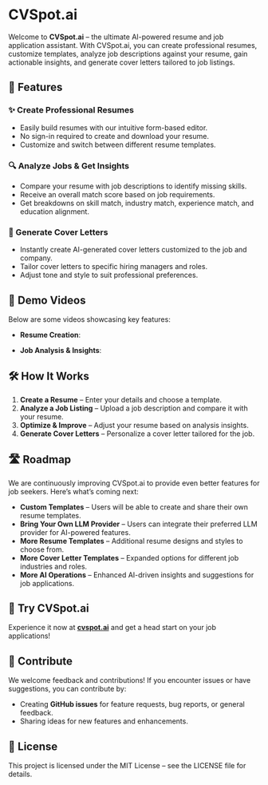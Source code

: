 # CVSpot.ai

Welcome to **CVSpot.ai** – the ultimate AI-powered resume and job application assistant. With CVSpot.ai, you can create professional resumes, customize templates, analyze job descriptions against your resume, gain actionable insights, and generate cover letters tailored to job listings.

## 🚀 Features

### ✨ Create Professional Resumes

- Easily build resumes with our intuitive form-based editor.
- No sign-in required to create and download your resume.
- Customize and switch between different resume templates.

### 🔍 Analyze Jobs & Get Insights

- Compare your resume with job descriptions to identify missing skills.
- Receive an overall match score based on job requirements.
- Get breakdowns on skill match, industry match, experience match, and education alignment.

### 📄 Generate Cover Letters

- Instantly create AI-generated cover letters customized to the job and company.
- Tailor cover letters to specific hiring managers and roles.
- Adjust tone and style to suit professional preferences.

## 🎥 Demo Videos

Below are some videos showcasing key features:

- **Resume Creation**:

- **Job Analysis & Insights**:

## 🛠️ How It Works

1. **Create a Resume** – Enter your details and choose a template.
2. **Analyze a Job Listing** – Upload a job description and compare it with your resume.
3. **Optimize & Improve** – Adjust your resume based on analysis insights.
4. **Generate Cover Letters** – Personalize a cover letter tailored for the job.

## 🛣️ Roadmap

We are continuously improving CVSpot.ai to provide even better features for job seekers. Here’s what’s coming next:

- **Custom Templates** – Users will be able to create and share their own resume templates.
- **Bring Your Own LLM Provider** – Users can integrate their preferred LLM provider for AI-powered features.
- **More Resume Templates** – Additional resume designs and styles to choose from.
- **More Cover Letter Templates** – Expanded options for different job industries and roles.
- **More AI Operations** – Enhanced AI-driven insights and suggestions for job applications.

## 🔗 Try CVSpot.ai

Experience it now at **[cvspot.ai](https://cvspot.ai)** and get a head start on your job applications!

## 🤝 Contribute

We welcome feedback and contributions! If you encounter issues or have suggestions, you can contribute by:

- Creating **GitHub issues** for feature requests, bug reports, or general feedback.
- Sharing ideas for new features and enhancements.

## 📜 License

This project is licensed under the MIT License – see the LICENSE file for details.
